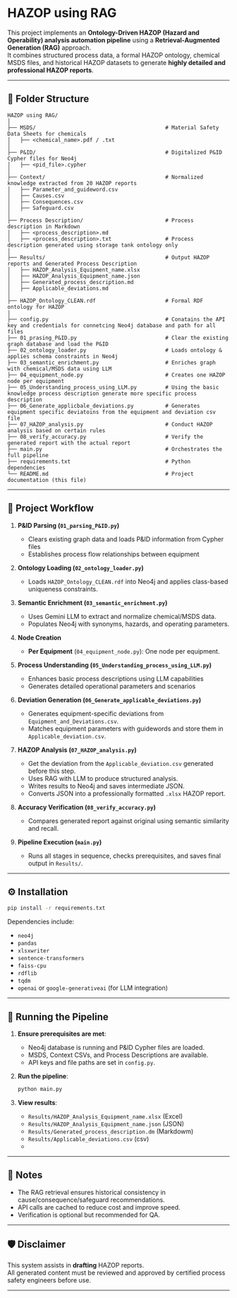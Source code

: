 # HAZOP using RAG

This project implements an **Ontology-Driven HAZOP (Hazard and Operability) analysis automation pipeline** using a **Retrieval-Augmented Generation (RAG)** approach.  
It combines structured process data, a formal HAZOP ontology, chemical MSDS files, and historical HAZOP datasets to generate **highly detailed and professional HAZOP reports**.

---

## 📂 Folder Structure

```
HAZOP using RAG/
│
├── MSDS/                                         # Material Safety Data Sheets for chemicals
│   ├── <chemical_name>.pdf / .txt
│
├── P&ID/                                         # Digitalized P&ID Cypher files for Neo4j
│   ├── <pid_file>.cypher
│
├── Context/                                      # Normalized knowledge extracted from 20 HAZOP reports
│   ├── Parameter_and_guideword.csv
│   ├── Causes.csv
│   ├── Consequences.csv
│   ├── Safeguard.csv
│
├── Process Description/                          # Process description in Markdown
│   ├── <process_description>.md
│   ├── <process_description>.txt                 # Process description generated using storage tank ontology only
│
├── Results/                                      # Output HAZOP reports and Generated Process Description 
│   ├── HAZOP_Analysis_Equipment_name.xlsx
│   ├── HAZOP_Analysis_Equipment_name.json
│   ├── Generated_process_description.md
│   ├── Applicable_deviations.md
│
├── HAZOP_Ontology_CLEAN.rdf                      # Formal RDF ontology for HAZOP
│
├── config.py                                     # Conatains the API key and credentials for connetcing Neo4j database and path for all files
├── 01_prasing_P&ID.py                            # Clear the existing graph database and load the P&ID 
├── 02_ontology_loader.py                         # Loads ontology & applies schema constraints in Neo4j
├── 03_semantic_enrichment.py                     # Enriches graph with chemical/MSDS data using LLM
├── 04_equipment_node.py                          # Creates one HAZOP node per equipment
├── 05_Understanding_process_using_LLM.py         # Using the basic knowledge process description generate more specific process description
├── 06_Generate_applicbale_deviations.py          # Generates equipment specific deviatoins from the equipment and deviation csv file  
├── 07_HAZOP_analysis.py                          # Conduct HAZOP analysis based on certain rules
├── 08_verify_accuracy.py                         # Verify the generated report with the actual report 
├── main.py                                       # Orchestrates the full pipeline
├── requirements.txt                              # Python dependencies
└── README.md                                     # Project documentation (this file)
```

---

## 🧠 Project Workflow

1. **P&ID Parsing (`01_parsing_P&ID.py`)**  
   - Clears existing graph data and loads P&ID information from Cypher files
   - Establishes process flow relationships between equipment
  
2. **Ontology Loading (`02_ontology_loader.py`)**  
   - Loads `HAZOP_Ontology_CLEAN.rdf` into Neo4j and applies class-based uniqueness constraints.

3. **Semantic Enrichment (`03_semantic_enrichment.py`)**  
   - Uses Gemini LLM to extract and normalize chemical/MSDS data.  
   - Populates Neo4j with synonyms, hazards, and operating parameters.

4. **Node Creation**   
   - **Per Equipment** (`04_equipment_node.py`): One node per equipment.  

5. **Process Understanding (`05_Understanding_process_using_LLM.py`)**  
   - Enhances basic process descriptions using LLM capabilities
   - Generates detailed operational parameters and scenarios

6. **Deviation Generation (`06_Generate_applicable_deviations.py`)**  
   - Generates equipment-specific deviations from `Equipment_and_Deviations.csv`. 
   - Matches equipment parameters with guidewords and store them in `Applicable_deviation.csv`.

7. **HAZOP Analysis (`07_HAZOP_analysis.py`)**  
   - Get the deviation from the `Applicable_deviation.csv` generated before this step.     
   - Uses RAG with LLM to produce structured analysis.  
   - Writes results to Neo4j and saves intermediate JSON. 
   - Converts JSON into a professionally formatted `.xlsx` HAZOP report.

8. **Accuracy Verification (`08_verify_accuracy.py`)**  
   - Compares generated report against original using semantic similarity and recall.

9.  **Pipeline Execution (`main.py`)**  
    - Runs all stages in sequence, checks prerequisites, and saves final output in `Results/`.

---

## ⚙️ Installation

```bash
pip install -r requirements.txt
```

Dependencies include:
- `neo4j`
- `pandas`
- `xlsxwriter`
- `sentence-transformers`
- `faiss-cpu`
- `rdflib`
- `tqdm`
- `openai` or `google-generativeai` (for LLM integration)

---

## 🚀 Running the Pipeline

1. **Ensure prerequisites are met**:
   - Neo4j database is running and P&ID Cypher files are loaded.
   - MSDS, Context CSVs, and Process Descriptions are available.
   - API keys and file paths are set in `config.py`.

2. **Run the pipeline**:
   ```bash
   python main.py
   ```

3. **View results**:
   - `Results/HAZOP_Analysis_Equipment_name.xlsx` (Excel)
   - `Results/HAZOP_Analysis_Equipment_name.json` (JSON)
   - `Results/Generated_process_description.dm` (Markdowm)
   - `Results/Applicable_deviations.csv` (csv)
   - 

---

## 📌 Notes
- The RAG retrieval ensures historical consistency in cause/consequence/safeguard recommendations.
- API calls are cached to reduce cost and improve speed.
- Verification is optional but recommended for QA.

---

## 🛡️ Disclaimer
This system assists in **drafting** HAZOP reports.  
All generated content must be reviewed and approved by certified process safety engineers before use.

---
